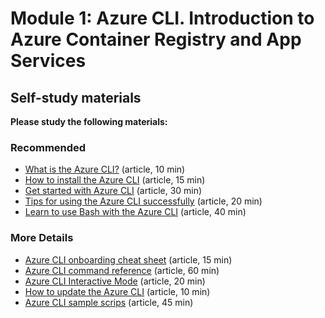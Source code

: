 # Module 1: Azure CLI. Introduction to Azure Container Registry and App Services

## Self-study materials

**Please study the following materials:**

### Recommended

- [What is the Azure CLI?](https://learn.microsoft.com/en-us/cli/azure/what-is-azure-cli) (article, 10 min)
- [How to install the Azure CLI](https://learn.microsoft.com/en-us/cli/azure/install-azure-cli) (article, 15 min)
- [Get started with Azure CLI](https://learn.microsoft.com/en-us/cli/azure/get-started-with-azure-cli) (article, 30 min)
- [Tips for using the Azure CLI successfully](https://learn.microsoft.com/en-us/cli/azure/use-cli-effectively?tabs=bash%2Cbash2) (article, 20 min)
- [Learn to use Bash with the Azure CLI](https://learn.microsoft.com/en-us/cli/azure/azure-cli-learn-bash) (article, 40 min)

### More Details

- [Azure CLI onboarding cheat sheet](https://learn.microsoft.com/en-us/cli/azure/cheat-sheet-onboarding) (article, 15 min)
- [Azure CLI command reference](https://docs.microsoft.com/en-us/cli/azure/reference-index) (article, 60 min)
- [Azure CLI Interactive Mode](https://docs.microsoft.com/en-us/cli/azure/interactive-azure-cli) (article, 20 min)
- [How to update the Azure CLI](https://learn.microsoft.com/en-us/cli/azure/update-azure-cli) (article, 10 min)
- [Azure CLI sample scrips](https://learn.microsoft.com/en-us/cli/azure/samples-index?tabs=service) (article, 45 min)
